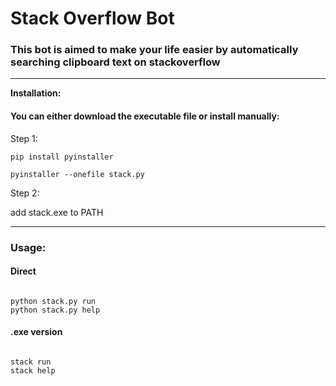 # **Stack Overflow Bot**
### This bot is aimed to make your life easier by automatically searching clipboard text on stackoverflow


---

**Installation:**
#### You can either download the executable file or install manually:
Step 1:
```
pip install pyinstaller

pyinstaller --onefile stack.py
```

Step 2:

add stack.exe to PATH

---

### **Usage:** 
#### Direct

```

python stack.py run
python stack.py help

```

#### .exe version

```

stack run
stack help

```
